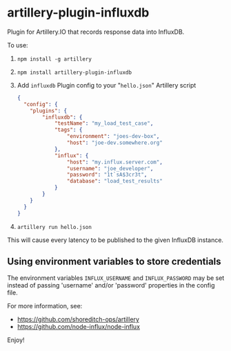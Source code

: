 # artillery-plugin-influxdb
Plugin for Artillery.IO that records response data into InfluxDB.

To use:

1. `npm install -g artillery`
2. `npm install artillery-plugin-influxdb`
3. Add `influxdb` Plugin config to your "`hello.json`" Artillery script

    ```json
    {
      "config": {
        "plugins": {
            "influxdb": {
                "testName": "my_load_test_case",
                "tags": {
                    "environment": "joes-dev-box",
                    "host": "joe-dev.somewhere.org"
                },
                "influx": {
                    "host": "my.influx.server.com",
                    "username": "joe_developer",
                    "password": "1t`sA$3cr3t",
                    "database": "load_test_results"
                }
            }
        }
      }
    }
    ```

4. `artillery run hello.json`

This will cause every latency to be published to the given InfluxDB instance.

## Using environment variables to store credentials

The environment variables `INFLUX_USERNAME` and `INFLUX_PASSWORD` may be set instead of
passing 'username' and/or 'password' properties in the config file.

For more information, see:

* https://github.com/shoreditch-ops/artillery
* https://github.com/node-influx/node-influx

Enjoy!
